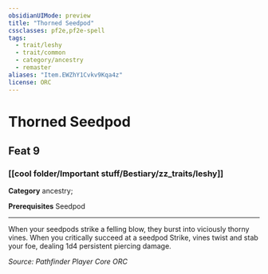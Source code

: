 ```yaml
---
obsidianUIMode: preview
title: "Thorned Seedpod"
cssclasses: pf2e,pf2e-spell
tags:
  - trait/leshy
  - trait/common
  - category/ancestry
  - remaster
aliases: "Item.EWZhY1Cvkv9Kqa4z"
license: ORC
---
```

# Thorned Seedpod
## Feat 9
### [[cool folder/Important stuff/Bestiary/zz_traits/leshy]]

**Category** ancestry; 



**Prerequisites** Seedpod
* * *
When your seedpods strike a felling blow, they burst into viciously thorny vines. When you critically succeed at a seedpod Strike, vines twist and stab your foe, dealing 1d4 persistent piercing damage.

*Source: Pathfinder Player Core*
*ORC*